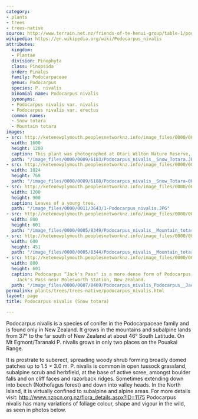 ```yaml
---
category:
- plants
- trees
- trees-native
source: http://www.terrain.net.nz/friends-of-te-henui-group/table-1/podocarpus-nivalis-mountain-totara.html
wikipedia: https://en.wikipedia.org/wiki/Podocarpus_nivalis
attributes:
  kingdom:
  - Plantae
  division: Pinophyta
  class: Pinopsida
  order: Pinales
  family: Podocarpaceae
  genus: Podocarpus
  species: P. nivalis
  binomial name: Podocarpus nivalis
  synonyms:
  - Podocarpus nivalis var. nivalis
  - Podocarpus nivalis var. erectus
  common names:
  - Snow totara
  - Mountain totara
images:
- src: http://ketenewplymouth.peoplesnetworknz.info/image_files/0000/0009/6183/Podocarpus_nivalis__Snow_Totara.JPG
  width: 1600
  height: 1200
  caption: This plant was photographed at Otari Wilton Nature Reserve, Wellington.
  path: "/image_files/0000/0009/6183/Podocarpus_nivalis__Snow_Totara.JPG"
- src: http://ketenewplymouth.peoplesnetworknz.info/image_files/0000/0009/6188/Podocarpus_nivalis__Snow_Totara-001.JPG
  width: 1024
  height: 769
  path: "/image_files/0000/0009/6188/Podocarpus_nivalis__Snow_Totara-001.JPG"
- src: http://ketenewplymouth.peoplesnetworknz.info/image_files/0000/0011/3643/1-Podocarpus_nivalis.JPG
  width: 1200
  height: 900
  caption: Leaves of a young tree.
  path: "/image_files/0000/0011/3643/1-Podocarpus_nivalis.JPG"
- src: http://ketenewplymouth.peoplesnetworknz.info/image_files/0000/0005/8349/Podocarpus_nivalis__Mountain_totara_.JPG
  width: 800
  height: 601
  path: "/image_files/0000/0005/8349/Podocarpus_nivalis__Mountain_totara_.JPG"
- src: http://ketenewplymouth.peoplesnetworknz.info/image_files/0000/0005/8344/Podocarpus_nivalis__Mountain_totara_-002.JPG
  width: 600
  height: 451
  path: "/image_files/0000/0005/8344/Podocarpus_nivalis__Mountain_totara_-002.JPG"
- src: http://ketenewplymouth.peoplesnetworknz.info/image_files/0000/0007/8469/Podocarpus_nivalis_Podocarpus__Jacks_Pass_-002.JPG
  width: 800
  height: 601
  caption: Podocarpus “Jack's Pass" is a more dense form of Podocarpus nivalis, from
    Jack's Pass near Molesworth Station, New Zealand.
  path: "/image_files/0000/0007/8469/Podocarpus_nivalis_Podocarpus__Jacks_Pass_-002.JPG"
permalink: plants/trees/trees-native/podocarpus_nivalis.html
layout: page
title: Podocarpus nivalis (Snow totara)

---
```

Podocarpus nivalis is a species of conifer in the Podocarpaceae family and is found only in New Zealand. It grows in the mountains and subalpine lands from 37° to the far south of New Zealand at about 46° South Latitude. On Mt Egmont/Taranaki P. nivalis grows in only two places on the Pouakai Range.

It is prostrate to suberect, spreading woody shrub forming broadly domed patches up to 1.5 × 3.0 m.
P. nivalis is common in open tussock grassland, subalpine scrub and herbfield, at the base of active scree, amongst boulder falls and on cliff faces and razorback ridges. Sometimes extending down into beech (Nothofagus forest) and down into valley heads. In the North Island, it is virtually confined to subalpine and alpine areas.
For more details visit: <a href="http://www.nzpcn.org.nz/flora_details.aspx?ID=1175" target="_blank">http://www.nzpcn.org.nz/flora_details.aspx?ID=1175 </a>
Podocarpus nivalis has many variations of foliage colour, shape and vigour in the wild, as seen in photos below.
